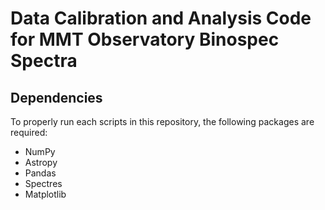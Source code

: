 # Data Calibration and Analysis Code for MMT Observatory Binospec Spectra

## Dependencies
To properly run each scripts in this repository, the following packages are required:
- NumPy
- Astropy
- Pandas
- Spectres
- Matplotlib